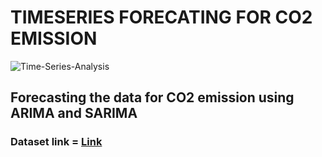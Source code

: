 # TIMESERIES FORECATING FOR CO2 EMISSION

![Time-Series-Analysis](https://user-images.githubusercontent.com/85668824/134727007-a536b689-32f9-46cb-b668-740ff439797d.jpg)

## Forecasting the data for CO2 emission using ARIMA and SARIMA

### Dataset link = <a href='https://www.kaggle.com/saurav9786/time-series-tutorial/data?select=Emission.csv'>Link</a>
